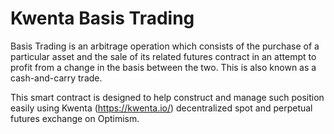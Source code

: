 # Kwenta Basis Trading

Basis Trading is an arbitrage operation which consists of the purchase of a particular asset and the sale of its related futures contract in an attempt to profit from a change in the basis between the two. This is also known as a cash-and-carry trade.

This smart contract is designed to help construct and manage such position easily using Kwenta (https://kwenta.io/) decentralized spot and perpetual futures exchange on Optimism.



